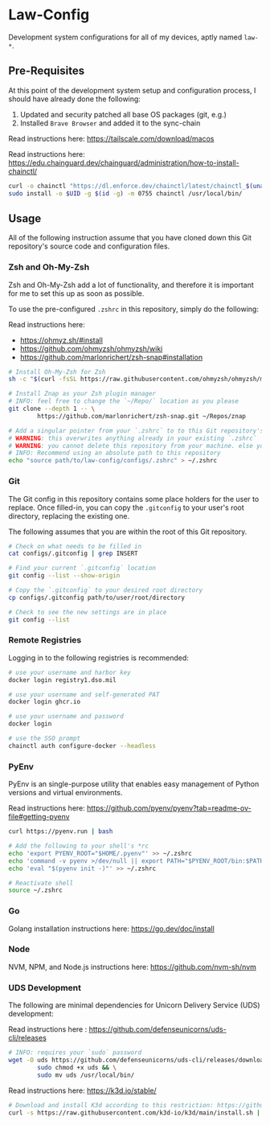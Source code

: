 # Law-Config

Development system configurations for all of my devices, aptly named `law-*`.

## Pre-Requisites

At this point of the development system setup and configuration process, I should have already done the following:

1. Updated and security patched all base OS packages (git, e.g.)
2. Installed `Brave Browser` and added it to the sync-chain

Read instructions here: https://tailscale.com/download/macos

Read instructions here: https://edu.chainguard.dev/chainguard/administration/how-to-install-chainctl/

```bash
curl -o chainctl "https://dl.enforce.dev/chainctl/latest/chainctl_$(uname -s | tr '[:upper:]' '[:lower:]')_$(uname -m | sed 's/aarch64/arm64/')"
sudo install -o $UID -g $(id -g) -m 0755 chainctl /usr/local/bin/
```

## Usage

All of the following instruction assume that you have cloned down this Git repository's source code and configuration files.

### Zsh and Oh-My-Zsh

Zsh and Oh-My-Zsh add a lot of functionality, and therefore it is important for me to set this up as soon as possible.

To use the pre-configured `.zshrc` in this repository, simply do the following:

Read instructions here:

- https://ohmyz.sh/#install
- https://github.com/ohmyzsh/ohmyzsh/wiki
- https://github.com/marlonrichert/zsh-snap#installation

```bash
# Install Oh-My-Zsh for Zsh
sh -c "$(curl -fsSL https://raw.githubusercontent.com/ohmyzsh/ohmyzsh/master/tools/install.sh)"

# Install Znap as your Zsh plugin manager
# INFO: feel free to change the `~/Repo/` location as you please
git clone --depth 1 -- \
        https://github.com/marlonrichert/zsh-snap.git ~/Repos/znap

# Add a singular pointer from your `.zshrc` to to this Git repository's `.zshrc`
# WARNING: this overwrites anything already in your existing `.zshrc`
# WARNING: you cannot delete this repository from your machine. else you wil lose the pointer
# INFO: Recommend using an absolute path to this repository
echo "source path/to/law-config/configs/.zshrc" > ~/.zshrc
```

### Git

The Git config in this repository contains some place holders for the user to replace. Once filled-in, you can copy the `.gitconfig` to your user's root directory, replacing the existing one.

The following assumes that you are within the root of this Git repository.

```bash
# Check on what needs to be filled in
cat configs/.gitconfig | grep INSERT

# Find your current `.gitconfig` location
git config --list --show-origin

# Copy the `.gitconfig` to your desired root directory
cp configs/.gitconfig path/to/user/root/directory

# Check to see the new settings are in place
git config --list
```

### Remote Registries

Logging in to the following registries is recommended:

```bash
# use your username and harbor key
docker login registry1.dso.mil

# use your username and self-generated PAT
docker login ghcr.io

# use your username and password
docker login

# use the SSO prompt
chainctl auth configure-docker --headless
```

### PyEnv

PyEnv is an single-purpose utility that enables easy management of Python versions and virtual environments.

Read instructions here: https://github.com/pyenv/pyenv?tab=readme-ov-file#getting-pyenv

```bash
curl https://pyenv.run | bash

# Add the following to your shell's *rc
echo 'export PYENV_ROOT="$HOME/.pyenv"' >> ~/.zshrc
echo 'command -v pyenv >/dev/null || export PATH="$PYENV_ROOT/bin:$PATH"' >> ~/.zshrc
echo 'eval "$(pyenv init -)"' >> ~/.zshrc

# Reactivate shell
source ~/.zshrc
```

### Go

Golang installation instructions here: https://go.dev/doc/install

### Node

NVM, NPM, and Node.js instructions here: https://github.com/nvm-sh/nvm

### UDS Development

The following are minimal dependencies for Unicorn Delivery Service (UDS) development:

Read instructions here : https://github.com/defenseunicorns/uds-cli/releases

```bash
# INFO: requires your `sudo` password
wget -O uds https://github.com/defenseunicorns/uds-cli/releases/download/v0.14.0/uds-cli_v0.20.0_Darwin_arm64 && \
        sudo chmod +x uds && \
        sudo mv uds /usr/local/bin/
```

Read instructions here: https://k3d.io/stable/

```bash
# Download and install K3d according to this restriction: https://github.com/defenseunicorns/uds-core#prerequisites
curl -s https://raw.githubusercontent.com/k3d-io/k3d/main/install.sh | bash
```
